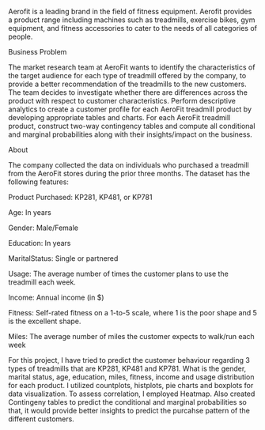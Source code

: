Aerofit is a leading brand in the field of fitness equipment. Aerofit provides a product range including machines such as treadmills, exercise bikes, gym equipment, and fitness accessories to cater to the needs of all categories of people.

Business Problem 

The market research team at AeroFit wants to identify the characteristics of the target audience for each type of treadmill offered by the company, to provide a better recommendation of the treadmills to the new customers. The team decides to investigate whether there are differences across the product with respect to customer characteristics. Perform descriptive analytics to create a customer profile for each AeroFit treadmill product by developing appropriate tables and charts. For each AeroFit treadmill product, construct two-way contingency tables and compute all conditional and marginal probabilities along with their insights/impact on the business.

About 

The company collected the data on individuals who purchased a treadmill from the AeroFit stores during the prior three months. The dataset has the following features:

Product Purchased: KP281, KP481, or KP781

Age: In years

Gender: Male/Female

Education: In years

MaritalStatus: Single or partnered

Usage: The average number of times the customer plans to use the treadmill each week.

Income: Annual income (in $)

Fitness: Self-rated fitness on a 1-to-5 scale, where 1 is the poor shape and 5 is the excellent shape.

Miles: The average number of miles the customer expects to walk/run each week


For this project,  I have tried to predict the customer behaviour regarding 3 types of treadmills that are KP281, KP481 and KP781. What is the gender, marital status, age, education, miles, fitness, income and usage distribution for each product. I utilized countplots, histplots, pie charts and boxplots for data visualization. To assess correlation, I employed Heatmap. Also created Contingeny tables to predict the conditional and marginal probabilities so that, it would provide better insights to predict the purcahse pattern of the different customers.

